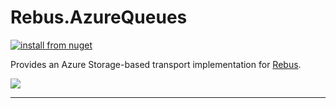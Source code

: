 # Rebus.AzureQueues

[![install from nuget](https://img.shields.io/nuget/v/Rebus.AzureQueues.svg?style=flat-square)](https://www.nuget.org/packages/Rebus.AzureQueues)


Provides an Azure Storage-based transport implementation for [Rebus](https://github.com/rebus-org/Rebus).



![](https://raw.githubusercontent.com/rebus-org/Rebus/master/artwork/little_rebusbus2_copy-200x200.png)

---


